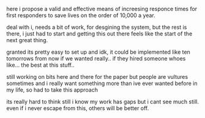 here i propose a valid and effective means of increesing responce times for first responders to save lives on the order of 10,000 a year.

deal with i, needs a bit of work, for desgining the system, but the rest is there, i just had to start and getting this out there feels like 
the start of the next great thing.

granted its pretty easy to set up  and idk, it could be implemented like ten tomorrows from now if we wanted really.. if they hired someone whoes like... the best at this stuff..


still working on bits here and there for the paper but people are vultures sometimes  and i really want something more than ive ever wanted before in my life, so had to take this approach


its really hard to think still i know my work has gaps but i cant see much still. even if i never escape from this, others will be better off. 
